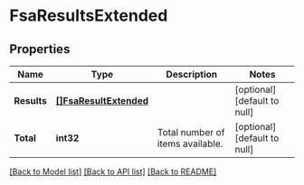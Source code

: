 # FsaResultsExtended

## Properties
Name | Type | Description | Notes
------------ | ------------- | ------------- | -------------
**Results** | [**[]FsaResultExtended**](FsaResultExtended.md) |  | [optional] [default to null]
**Total** | **int32** | Total number of items available. | [optional] [default to null]

[[Back to Model list]](../README.md#documentation-for-models) [[Back to API list]](../README.md#documentation-for-api-endpoints) [[Back to README]](../README.md)


